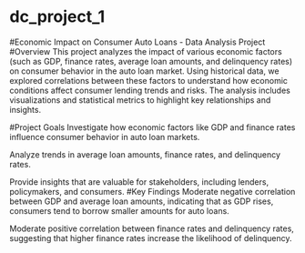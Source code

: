 # dc_project_1

#Economic Impact on Consumer Auto Loans - Data Analysis Project
#Overview
This project analyzes the impact of various economic factors (such as GDP, finance rates, average loan amounts, and delinquency rates) on consumer behavior in the auto loan market. Using historical data, we explored correlations between these factors to understand how economic conditions affect consumer lending trends and risks. The analysis includes visualizations and statistical metrics to highlight key relationships and insights.

#Project Goals
Investigate how economic factors like GDP and finance rates influence consumer behavior in auto loan markets.

Analyze trends in average loan amounts, finance rates, and delinquency rates.

Provide insights that are valuable for stakeholders, including lenders, policymakers, and consumers.
#Key Findings
Moderate negative correlation between GDP and average loan amounts, indicating that as GDP rises, consumers tend to borrow smaller amounts for auto loans.

Moderate positive correlation between finance rates and delinquency rates, suggesting that higher finance rates increase the likelihood of delinquency.
